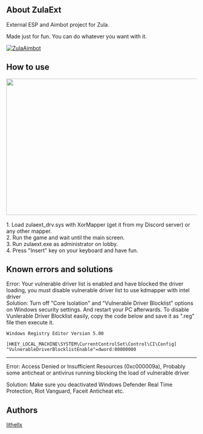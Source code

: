 ## About ZulaExt

External ESP and Aimbot project for Zula.

Made just for fun. You can do whatever you want with it.

[![ZulaAimbot](https://img.shields.io/github/downloads/lithellx/zulaext/total?style=for-the-badge&label=zulaext%20Downloads&color=red)](https://github.com/lithellx/zulaext/releases)

## How to use
<a href="https://streamable.com/nimbcy">
    <img src="https://cdn-cf-east.streamable.com/image/nimbcy.jpg" width="640" height="360"/>
</a>
<br><br>
1. Load zulaext_drv.sys with XorMapper (get it from my Discord server) or any other mapper.<br>
2. Run the game and wait until the main screen.<br>
3. Run zulaext.exe as administrator on lobby.<br>
4. Press "Insert" key on your keyboard and have fun.

<br>

## Known errors and solutions
Error: Your vulnerable driver list is enabled and have blocked the driver loading, you must disable vulnerable driver list to use kdmapper with intel driver
<br>
Solution: Turn off "Core Isolation" and "Vulnerable Driver Blocklist" options on Windows security settings. And restart your PC afterwards.
To disable Vunlerable Driver Blocklist easily, copy the code below and save it as ".reg" file then execute it.
```
Windows Registry Editor Version 5.00

[HKEY_LOCAL_MACHINE\SYSTEM\CurrentControlSet\Control\CI\Config]
"VulnerableDriverBlocklistEnable"=dword:00000000
```
<hr>
Error: Access Denied or Insufficient Resources (0xc000009a), Probably some anticheat or antivirus running blocking the load of vulnerable driver

Solution: Make sure you deactivated Windows Defender Real Time Protection, Riot Vanguard, Faceit Anticheat etc. 

## Authors
[lithellx](https://github.com/lithellx)
